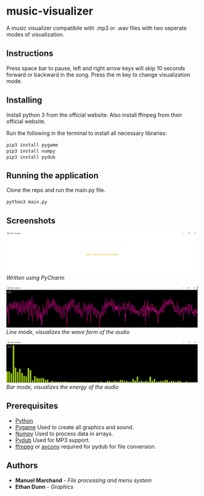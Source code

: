 # music-visualizer
A music visualizer compatibile with .mp3 or .wav files with two seperate modes of visualization.

## Instructions
Press space bar to pause, left and right arrow keys will skip 10 seconds forward or backward in the song. Press the m key to change visualization mode.

## Installing
Install python 3 from the official website.
Also install ffmpeg from their official website.

Run the following in the terminal to install all necessary libraries:
```
pip3 install pygame
pip3 install numpy
pip3 install pydub
```
## Running the application
Clone the repo and run the main.py file.
```
python3 main.py 
```

## Screenshots

![1](https://github.com/schmanub/music-visualizer/blob/main/screenshots/main-menu.png)
*Written using PyCharm*

![2](https://github.com/schmanub/music-visualizer/blob/main/screenshots/line.png)
*Line mode, visualizes the wave form of the audio*

![3](https://github.com/schmanub/music-visualizer/blob/main/screenshots/bars.png)
*Bar mode, visualizes the energy of the audio*

## Prerequisites
* [Python](https://www.python.org)
* [Pygame](https://www.pygame.org) Used to create all graphics and sound.
* [Numpy](https://numpy.org/) Used to process data in arrays.
* [Pydub](https://github.com/jiaaro/pydub) Used for MP3 support.
* [ffmpeg](https://ffmpeg.org/) or [avconv](https://github.com/libav/libav) required for pydub for file conversion.

## Authors

* **Manuel Marchand** - *File processing and menu system*
* **Ethan Dunn** - *Graphics*
